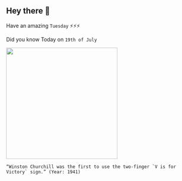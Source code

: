 ## Hey there 👋
Have an amazing `Tuesday` ⚡⚡⚡

Did you know Today on `19th of July`
 
 [<img src="https://pbs.twimg.com/media/DidZYLAVMAEYBos.jpg" width="300" />](https://www.mirror.co.uk/news/uk-news/winston-churchills-v-victory-sign-18337048) 
 ```
“Winston Churchill was the first to use the two-finger `V is for Victory` sign.” (Year: 1941)
```
